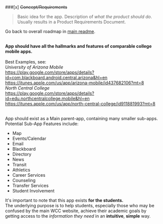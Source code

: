 ###[x] ~~Concept/Requirements~~<br />
>Basic idea for the app. Description of _what the product should do_. Usually results in a Product Requirements Document.<br />

Go back to overall roadmap in [main readme](../README.md).<br /><br />

**App should have all the hallmarks and features of comparable college mobile apps.**<br /><br />
  Best Examples, see:<br />
  _University of Arizona Mobile_<br />
  https://play.google.com/store/apps/details?id=com.blackboard.android.central.arizona&hl=en<br />
  https://itunes.apple.com/us/app/arizona-mobile/id437682106?mt=8<br />
  _North Central College_<br />
  https://play.google.com/store/apps/details?id=edu.northcentralcollege.mobile&hl=en<br />
  https://itunes.apple.com/us/app/north-central-college/id911881993?mt=8<br /><br />

App should exist as a Main parent-app, containing many smaller sub-apps.
Potential Sub-App Features include:
- Map
- Events/Calendar
- Email
- Blackboard
- Directory
- News
- Transit
- Athletics
- Career Services
- Counseling
- Transfer Services
- Student Involvement

It's important to note that this app exists **for the students.**<br />
The underlying purpose is to help students, especially those who may be confused by the main WCC website, achieve their academic goals by getting access to the _information they need_ in an **intuitive**, **simple** way.<br /> <br/>
